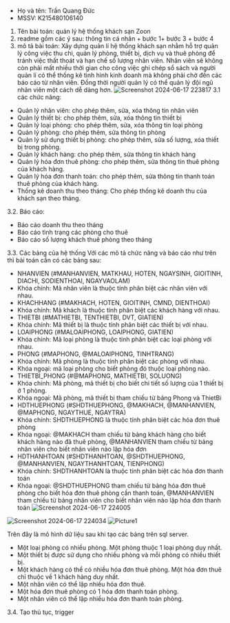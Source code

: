 - Họ và tên: Trần Quang Đức
- MSSV: K215480106140
1. Tên bài toán: quản lý hệ thống khách sạn Zoon
2. readme gồm các ý sau: thông tin cá nhân + bước 1+ bước 3 + bước 4
3. mô tả bài toán: 
Xây dựng quản lí hệ thống khách sạn nhằm hỗ trợ quản lý công việc thu chi, quản lý phòng, thiết bị, dịch vụ và thuê phòng để tránh việc thất thoát và hạn chế số lượng nhân viên. Nhân viên sẽ không còn phải mất nhiều thời gian cho công việc ghi chép sổ sách và người quản lí có thể thống kê tình hình kinh doanh mà không phải chờ đến các báo cáo từ nhân viên. Đồng thời người quản lý có thể quản lý đội ngũ nhân viên một cách dễ dàng hơn.
![Screenshot 2024-06-17 223817](https://github.com/tranduc047/quanlyhethongkhachsanzoon/assets/83036126/c531fab1-5a11-43b8-8935-cf82cbccc764)
3.1 các chức năng:
- Quản lý nhân viên: cho phép thêm, sửa, xóa thông tin nhân viên
- Quản lý thiết bị: cho phép thêm, sửa, xóa thông tin thiết bị
- Quản lý loại phòng: cho phép thêm, sửa, xóa thông tin loại phòng
- Quản lý phòng: cho phép thêm, sửa thông tin phòng
- Quản lý sử dụng thiết bị phòng: cho phép thêm, sửa số lượng, xóa thiết bị trong phòng.
- Quản lý khách hàng: cho phép thêm, sửa  thông tin khách hàng
- Quản lý hóa đơn thuê phòng: cho phép thêm, sửa  thông tin thuê phòng của khách hàng.
- Quản lý hóa đơn thanh toán: cho phép thêm, sửa  thông tin thanh toán thuê phòng của khách hàng.
- Thống kê doanh thu theo tháng: Cho phép thống kê doanh thu của khách sạn theo tháng.

3.2. Báo cáo: 
- Báo cáo doanh thu theo tháng
- Báo cáo tình trạng các phòng cho thuê
- Báo cáo số lượng khách thuê phòng theo tháng


3.3. Các bảng của hệ thống 
Với các mô tả chức năng và báo cáo như trên thì bài toán cần có các bảng sau:
- NHANVIEN (#MANHANVIEN, MATKHAU, HOTEN, NGAYSINH, GIOITINH, DIACHI, SODIENTHOAI, NGAYVAOLAM)
- Khóa chính: Mã nhân viên là thuộc tính phân biệt các nhân viên với nhau.
- KHACHHANG (#MAKHACH, HOTEN, GIOITINH, CMND, DIENTHOAI)
- Khóa chính: Mã khách là thuộc tính phân biệt các khách hàng với nhau.
- THIETBI (#MATHIETBI, TENTHIETBI, DVT, GIATIEN)
- Khóa chính: Mã thiết bị là thuộc tính phân biệt các thiết bị với nhau.
- LOAIPHONG (#MALOAIPHONG, LOAIPHONG, GIATIEN)
- Khóa chính: Mã loại phòng là thuộc tính phân biệt các loại phòng với nhau.
- PHONG (#MAPHONG, @MALOAIPHONG, TINHTRANG)
- Khóa chính: Mã phòng là thuộc tính phân biệt các phòng với nhau.
- Khóa ngoại: mã loại phòng cho biết phòng đó thuộc loại phòng nào.
- THIETBI_PHONG (#@MAPHONG, MATHIETBI, SOLUONG)
- Khóa chính: Mã phòng, mã thiết bị cho biết chi tiết số lượng của 1 thiết bị ở 1 phòng.
- Khóa ngoại: Mã phòng, mã thiết bị tham chiếu từ bảng Phong và ThietBi
- HDTHUEPHONG (#SHDTHUEPHONG, @MAKHACH, @MANHANVIEN, @MAPHONG, NGAYTHUE, NGAYTRA)
- Khóa chính: SHDTHUEPHONG  là thuộc tính phân biệt các hóa đơn thuê phòng
- Khóa ngoại: @MAKHACH tham chiếu từ bảng khách hàng cho biết khách hàng nào đã thuê phòng, @MANHANVIEN tham chiếu từ bảng nhân viên cho biết nhân viên nào lập hóa đơn
- HDTHANHTOAN (#SHDTHANHTOAN, @SHDTHUEPHONG, @MANHANVIEN, NGAYTHANHTOAN, TIENPHONG)
- Khóa chính: SHDTHANHTOAN là thuộc tính phân biệt các hóa đơn thanh toán
- Khóa ngoại: @SHDTHUEPHONG tham chiếu từ bảng hóa đơn thuê phòng cho biết hóa đơn thuê phòng cần thanh toán, @MANHANVIEN tham chiếu từ bảng nhân viên cho biết nhân viên nào lập hóa đơn thanh toán
![Screenshot 2024-06-17 224005](https://github.com/tranduc047/quanlyhethongkhachsanzoon/assets/83036126/835511b1-137b-4302-8807-dc59865c0059)

![Screenshot 2024-06-17 224034](https://github.com/tranduc047/quanlyhethongkhachsanzoon/assets/83036126/65cb2a20-8276-49d8-a220-27167030878b)
![Picture1](https://github.com/tranduc047/quanlyhethongkhachsanzoon/assets/83036126/57bf09aa-7fed-4300-898e-4dfdad6c5ed8)

Trên đây là mô hình dữ liệu sau khi tạo các bảng trên sql server. 
- Một loại phòng có nhiều phòng. Một phòng thuộc 1 loại phòng duy nhất.
- Một thiết bị được sử dụng cho nhiều phòng và mỗi phòng có nhiều thiết bị.
- Một khách hàng có thể có nhiều hóa đơn thuê phòng. Một hóa đơn thuê chỉ thuộc về 1 khách hàng duy nhất.
- Một nhân viên có thể lập nhiều hóa đơn thuê.
- Một hóa đơn thuê phòng có 1 hóa đơn thanh toán phòng.
- Một nhân viên có thể lập nhiều hóa đơn thanh toán phòng.


3.4. Tạo thủ tục, trigger







